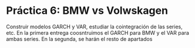 # Práctica 6: BMW vs Volwskagen
Construir modelos GARCH y VAR, estudiar la cointegración de las 
series, etc. En la primera entrega coosntruimos el GARCH para 
BMW y el VAR para ambas series. En la segunda, se harán el resto 
de apartados
